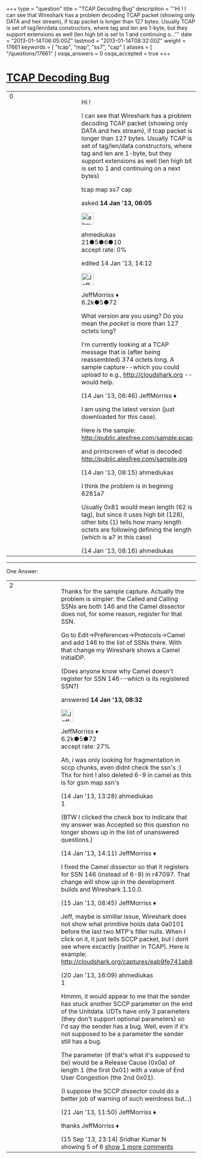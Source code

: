 +++
type = "question"
title = "TCAP Decoding Bug"
description = '''Hi ! I can see that Wireshark has a problem decoding TCAP packet (showing only DATA and hex stream), if tcap packet is longer than 127 bytes. Usually TCAP is set of tag/len/data constructors, where tag and len are 1-byte, but they support extensions as well (len high bit is set to 1 and continuing o...'''
date = "2013-01-14T06:05:00Z"
lastmod = "2013-01-14T08:32:00Z"
weight = 17661
keywords = [ "tcap", "map", "ss7", "cap" ]
aliases = [ "/questions/17661" ]
osqa_answers = 0
osqa_accepted = true
+++

<div class="headNormal">

# [TCAP Decoding Bug](/questions/17661/tcap-decoding-bug)

</div>

<div id="main-body">

<div id="askform">

<table id="question-table" style="width:100%;"><colgroup><col style="width: 50%" /><col style="width: 50%" /></colgroup><tbody><tr class="odd"><td style="width: 30px; vertical-align: top"><div class="vote-buttons"><div id="post-17661-score" class="post-score" title="current number of votes">0</div><div id="favorite-count" class="favorite-count"></div></div></td><td><div id="item-right"><div class="question-body"><p>Hi !</p><p>I can see that Wireshark has a problem decoding TCAP packet (showing only DATA and hex stream), if tcap packet is longer than 127 bytes. Usually TCAP is set of tag/len/data constructors, where tag and len are 1-byte, but they support extensions as well (len high bit is set to 1 and continuing on a next bytes)</p></div><div id="question-tags" class="tags-container tags">tcap map ss7 cap</div><div id="question-controls" class="post-controls"></div><div class="post-update-info-container"><div class="post-update-info post-update-info-user"><p>asked <strong>14 Jan '13, 06:05</strong></p><img src="https://secure.gravatar.com/avatar/049954c19a42f88823709640897cb958?s=32&amp;d=identicon&amp;r=g" class="gravatar" width="32" height="32" alt="ahmediukas&#39;s gravatar image" /><p>ahmediukas<br />
<span class="score" title="21 reputation points">21</span><span title="5 badges"><span class="badge1">●</span><span class="badgecount">5</span></span><span title="6 badges"><span class="silver">●</span><span class="badgecount">6</span></span><span title="10 badges"><span class="bronze">●</span><span class="badgecount">10</span></span><br />
<span class="accept_rate" title="Rate of the user&#39;s accepted answers">accept rate:</span> <span title="ahmediukas has no accepted answers">0%</span></p></div><div class="post-update-info post-update-info-edited"><p>edited 14 Jan '13, 14:12</p><img src="https://secure.gravatar.com/avatar/e0564001bb7deb960d5d9d9c1e0ba074?s=32&amp;d=identicon&amp;r=g" class="gravatar" width="32" height="32" alt="JeffMorriss&#39;s gravatar image" /><p>JeffMorriss ♦<br />
<span class="score" title="6219 reputation points"><span>6.2k</span></span><span title="5 badges"><span class="silver">●</span><span class="badgecount">5</span></span><span title="72 badges"><span class="bronze">●</span><span class="badgecount">72</span></span></p></div></div><div id="comments-container-17661" class="comments-container"><span id="17663"></span><div id="comment-17663" class="comment"><div id="post-17663-score" class="comment-score"></div><div class="comment-text"><p>What version are you using? Do you mean the <em>packet</em> is more than 127 octets long?</p><p>I'm currently looking at a TCAP message that is (after being reassembled) 374 octets long. A sample capture--which you could upload to e.g., <a href="http://cloudshark.org">http://cloudshark.org</a> --would help.</p></div><div id="comment-17663-info" class="comment-info"><span class="comment-age">(14 Jan '13, 06:46)</span> JeffMorriss ♦</div></div><span id="17668"></span><div id="comment-17668" class="comment"><div id="post-17668-score" class="comment-score"></div><div class="comment-text"><p>I am using the latest version (just downloaded for this case).</p><p>Here is the sample: <a href="http://public.alesfree.com/sample.pcap">http://public.alesfree.com/sample.pcap</a></p><p>and printscreen of what is decoded <a href="http://public.alesfree.com/sample.jpg">http://public.alesfree.com/sample.jpg</a></p></div><div id="comment-17668-info" class="comment-info"><span class="comment-age">(14 Jan '13, 08:15)</span> ahmediukas</div></div><span id="17669"></span><div id="comment-17669" class="comment"><div id="post-17669-score" class="comment-score"></div><div class="comment-text"><p>I think the problem is in begining 6281a7</p><p>Usually 0x81 would mean length (62 is tag), but since it uses high bit (128), other bits (1) tells how many length octets are following defining the length (which is a7 in this case)</p></div><div id="comment-17669-info" class="comment-info"><span class="comment-age">(14 Jan '13, 08:16)</span> ahmediukas</div></div></div><div id="comment-tools-17661" class="comment-tools"></div><div class="clear"></div><div id="comment-17661-form-container" class="comment-form-container"></div><div class="clear"></div></div></td></tr></tbody></table>

------------------------------------------------------------------------

<div class="tabBar">

<span id="sort-top"></span>

<div class="headQuestions">

One Answer:

</div>

</div>

<span id="17670"></span>

<div id="answer-container-17670" class="answer accepted-answer">

<table style="width:100%;"><colgroup><col style="width: 50%" /><col style="width: 50%" /></colgroup><tbody><tr class="odd"><td style="width: 30px; vertical-align: top"><div class="vote-buttons"><div id="post-17670-score" class="post-score" title="current number of votes">2</div></div></td><td><div class="item-right"><div class="answer-body"><p>Thanks for the sample capture. Actually the problem is simpler: the Called and Calling SSNs are both 146 and the Camel dissector does not, for some reason, register for that SSN.</p><p>Go to Edit-&gt;Preferences-&gt;Protocols-&gt;Camel and add 146 to the list of SSNs there. With that change my Wireshark shows a Camel initialDP.</p><p>(Does anyone know why Camel doesn't register for SSN 146--which is its registered SSN?)</p></div><div class="answer-controls post-controls"></div><div class="post-update-info-container"><div class="post-update-info post-update-info-user"><p>answered <strong>14 Jan '13, 08:32</strong></p><img src="https://secure.gravatar.com/avatar/e0564001bb7deb960d5d9d9c1e0ba074?s=32&amp;d=identicon&amp;r=g" class="gravatar" width="32" height="32" alt="JeffMorriss&#39;s gravatar image" /><p>JeffMorriss ♦<br />
<span class="score" title="6219 reputation points"><span>6.2k</span></span><span title="5 badges"><span class="silver">●</span><span class="badgecount">5</span></span><span title="72 badges"><span class="bronze">●</span><span class="badgecount">72</span></span><br />
<span class="accept_rate" title="Rate of the user&#39;s accepted answers">accept rate:</span> <span title="JeffMorriss has 103 accepted answers">27%</span></p></div></div><div id="comments-container-17670" class="comments-container"><span id="17674"></span><div id="comment-17674" class="comment"><div id="post-17674-score" class="comment-score"></div><div class="comment-text"><p>Ah, i was only looking for fragmentation in sccp chunks, even didnt check the ssn's :) Thx for hint I also deleted 6-9 in camel as this is for gsm map ssn's</p></div><div id="comment-17674-info" class="comment-info"><span class="comment-age">(14 Jan '13, 13:28)</span> ahmediukas</div></div><span id="17676"></span><div id="comment-17676" class="comment"><div id="post-17676-score" class="comment-score">1</div><div class="comment-text"><p>(BTW I clicked the check box to indicate that my answer was Accepted so this question no longer shows up in the list of unanswered questions.)</p></div><div id="comment-17676-info" class="comment-info"><span class="comment-age">(14 Jan '13, 14:11)</span> JeffMorriss ♦</div></div><span id="17704"></span><div id="comment-17704" class="comment"><div id="post-17704-score" class="comment-score"></div><div class="comment-text"><p>I fixed the Camel dissector so that it registers for SSN 146 (instead of 6-9) in r47097. That change will show up in the development builds and Wireshark 1.10.0.</p></div><div id="comment-17704-info" class="comment-info"><span class="comment-age">(15 Jan '13, 08:45)</span> JeffMorriss ♦</div></div><span id="17798"></span><div id="comment-17798" class="comment"><div id="post-17798-score" class="comment-score"></div><div class="comment-text"><p>Jeff, maybe is simillar issue, Wireshark does not show what primitive holds data 0a0101 before the last two MTP's filler nulls. When I click on it, it just tells SCCP packet, but i dont see where excactly (neither in TCAP). Here is example: <a href="http://cloudshark.org/captures/eab9fe741ab8">http://cloudshark.org/captures/eab9fe741ab8</a></p></div><div id="comment-17798-info" class="comment-info"><span class="comment-age">(20 Jan '13, 16:09)</span> ahmediukas</div></div><span id="17821"></span><div id="comment-17821" class="comment"><div id="post-17821-score" class="comment-score">1</div><div class="comment-text"><p>Hmmm, it would appear to me that the sender has stuck another SCCP parameter on the end of the Unitdata. UDTs have only 3 parameters (they don't support optional parameters) so I'd say the sender has a bug. Well, even if it's not supposed to be a parameter the sender still has a bug.</p><p>The parameter (if that's what it's supposed to be) would be a Release Cause (0x0a) of length 1 (the first 0x01) with a value of End User Congestion (the 2nd 0x01).</p><p>(I suppose the SCCP dissector could do a better job of warning of such weirdness but...)</p></div><div id="comment-17821-info" class="comment-info"><span class="comment-age">(21 Jan '13, 11:50)</span> JeffMorriss ♦</div></div><span id="24734"></span><div id="comment-24734" class="comment not_top_scorer"><div id="post-24734-score" class="comment-score"></div><div class="comment-text"><p>thanks JeffMorriss ♦</p></div><div id="comment-24734-info" class="comment-info"><span class="comment-age">(15 Sep '13, 23:14)</span> Sridhar Kumar N</div></div></div><div id="comment-tools-17670" class="comment-tools"><span class="comments-showing"> showing 5 of 6 </span> <a href="#" class="show-all-comments-link">show 1 more comments</a></div><div class="clear"></div><div id="comment-17670-form-container" class="comment-form-container"></div><div class="clear"></div></div></td></tr></tbody></table>

</div>

<div class="paginator-container-left">

</div>

</div>

</div>

